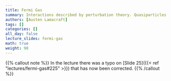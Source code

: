 ```yaml
---
title: Fermi Gas
summary: Interactions described by perturbation theory. Quasiparticles. Landau Fermi liquid.
authors: [Austen Lamacraft]
tags: []
categories: []
all_day: false
lecture_slides: fermi-gas
math: true
weight: 90
---
```


{{% callout note %}}
In the lecture there was a typo on [Slide 25]({{< ref "lectures/fermi-gas#225" >}}) that has now been corrected. 
{{% /callout %}}

